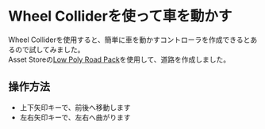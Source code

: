 # Wheel Colliderを使って車を動かす
Wheel Colliderを使用すると、簡単に車を動かすコントローラを作成できるとあるので試してみました。  
Asset Storeの[Low Poly Road Pack](https://assetstore.unity.com/packages/3d/environments/roadways/low-poly-road-pack-67288)を使用して、道路を作成しました。
## 操作方法
- 上下矢印キーで、前後へ移動します
- 左右矢印キーで、左右へ曲がります